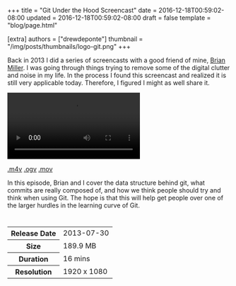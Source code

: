 +++
title = "Git Under the Hood Screencast"
date = 2016-12-18T00:59:02-08:00
updated = 2016-12-18T00:59:02-08:00
draft = false
template = "blog/page.html"

[extra]
authors = ["drewdeponte"]
thumbnail = "/img/posts/thumbnails/logo-git.png"
+++

Back in 2013 I did a series of screencasts with a good friend of mine, [Brian Miller](https://www.linkedin.com/in/brimil01). I was going through things trying to remove some of the digital clutter and noise in my life. In the process I found this screencast and realized it is still very applicable today. Therefore, I figured I might as well share it.

<video controls="controls">
  <source src="//media.upte.ch/tcb-0010-git-part-1.m4v" type="video/mp4">
  <source src="//media.upte.ch/tcb-0010-git-part-1.ogv" type="video/ogg">
  <source src="//media.upte.ch/tcb-0010-git-part-1.mov" type="video/quicktime">
  Your browser does not support the <code>video</code> element. Please upgrade/switch to a more modern browser that does if you want to be able to view videos.
</video>

<a href="//media.upte.ch/tcb-0010-git-part-1.m4v" class="btn btn-primary navbar-btn"><i class="fal fa-download"></i> .m4v</a>
<a href="//media.upte.ch/tcb-0010-git-part-1.ogv" class="btn btn-success navbar-btn"><i class="fal fa-download"></i> .ogv</a>
<a href="//media.upte.ch/tcb-0010-git-part-1.mov" class="btn btn-info navbar-btn"><i class="fal fa-download"></i> .mov</a>

In this episode, Brian and I cover the data structure behind git, what commits are really composed of, and how we think people should try and think when using Git. The hope is that this will help get people over one of the larger hurdles in the learning curve of Git.

<table class="table table-condensed" style="margin-top: 40px;">
	<tr>
		<th>Release Date</th>
		<td>2013-07-30</td>
	</tr>
	<tr>
		<th>Size</th>
		<td>189.9 MB</td>
	</tr>
	<tr>
		<th>Duration</th>
		<td>16 mins</td>
	</tr>
	<tr>
		<th>Resolution</th>
		<td>1920 x 1080</td>
	</tr>
</table>
